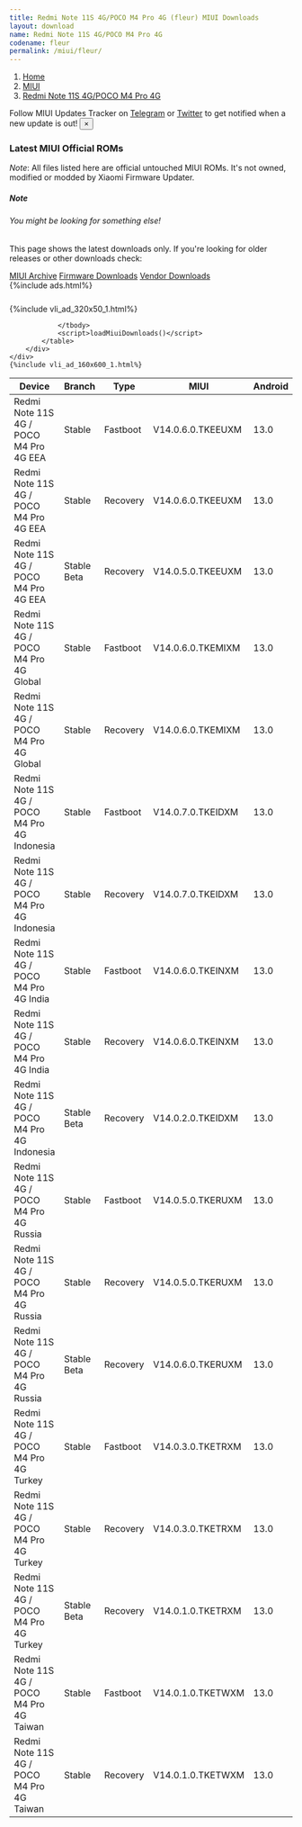 ```yaml
---
title: Redmi Note 11S 4G/POCO M4 Pro 4G (fleur) MIUI Downloads
layout: download
name: Redmi Note 11S 4G/POCO M4 Pro 4G
codename: fleur
permalink: /miui/fleur/
---
```

<nav aria-label="breadcrumb">
    <ol class="breadcrumb">
        <li class="breadcrumb-item"><a href="/">Home</a></li>
        <li class="breadcrumb-item"><a href="/miui/">MIUI</a></li>
        <li class="breadcrumb-item active" aria-current="page"><a href="/miui/fleur/">Redmi Note 11S 4G/POCO M4 Pro 4G</a></li>
    </ol>
</nav>
<div class="alert alert-primary alert-dismissible fade show" role="alert">
    Follow MIUI Updates Tracker on <a href="https://t.me/MIUIUpdatesTracker" class="alert-link">Telegram</a>
     or <a href="https://twitter.com/MiFwUpdater" class="alert-link">Twitter</a> to get notified when a new update is out!
    <button type="button" class="close" data-dismiss="alert" aria-label="Close">
        <span aria-hidden="true">&times;</span>
    </button>
</div>

### Latest MIUI Official ROMs
*Note*: All files listed here are official untouched MIUI ROMs. It's not owned, modified or modded by Xiaomi Firmware Updater.
<div class="card">
  <div class="card-body">
    <h5 class="card-title">Note</h5>
    <h6 class="card-subtitle mb-2 text-muted">You might be looking for something else!</h6>
    <p class="card-text">This page shows the latest downloads only.
     If you're looking for older releases or other downloads check:</p>
    <a href="/archive/miui/fleur/" class="card-link">MIUI Archive</a>
    <a href="/firmware/fleur/" class="card-link">Firmware Downloads</a>
    <a href="/vendor/fleur/" class="card-link">Vendor Downloads</a>
  </div>
</div>
{%include ads.html%}
<div class="row justify-content-center">
    <div class="col-10">
        <div class="table-responsive-md" style="margin-top: 25px;">
            {%include vli_ad_320x50_1.html%}
            <table id="miui" class="display dt-responsive nowrap compact table table-striped table-hover table-sm">
                <thead class="thead-dark">
                    <tr>
                        <th data-ref="device">Device</th>
                        <th data-ref="branch">Branch</th>
                        <th data-ref="type">Type</th>
                        <th data-ref="miui">MIUI</th>
                        <th data-ref="android">Android</th>
                        <th data-ref="size">Size</th>
                        <th data-ref="size">Date</th>
                        <th data-ref="link">Link</th>
                    </tr>
                </thead>
                <tbody>
                <tr><td>Redmi Note 11S 4G / POCO M4 Pro 4G EEA</td><td>Stable</td><td>Fastboot</td><td>V14.0.6.0.TKEEUXM</td><td>13.0</td><td>6.2 GB</td><td>2024-01-05</td><td><a href="/miui/fleur/stable/V14.0.6.0.TKEEUXM/">Download</a></td></tr>
<tr><td>Redmi Note 11S 4G / POCO M4 Pro 4G EEA</td><td>Stable</td><td>Recovery</td><td>V14.0.6.0.TKEEUXM</td><td>13.0</td><td>3.8 GB</td><td>2024-01-16</td><td><a href="/miui/fleur/stable/V14.0.6.0.TKEEUXM/">Download</a></td></tr>
<tr><td>Redmi Note 11S 4G / POCO M4 Pro 4G EEA</td><td>Stable Beta</td><td>Recovery</td><td>V14.0.5.0.TKEEUXM</td><td>13.0</td><td>3.7 GB</td><td>2023-10-12</td><td><a href="/miui/fleur/stable beta/V14.0.5.0.TKEEUXM/">Download</a></td></tr>
<tr><td>Redmi Note 11S 4G / POCO M4 Pro 4G Global</td><td>Stable</td><td>Fastboot</td><td>V14.0.6.0.TKEMIXM</td><td>13.0</td><td>6.5 GB</td><td>2023-11-22</td><td><a href="/miui/fleur/stable/V14.0.6.0.TKEMIXM/">Download</a></td></tr>
<tr><td>Redmi Note 11S 4G / POCO M4 Pro 4G Global</td><td>Stable</td><td>Recovery</td><td>V14.0.6.0.TKEMIXM</td><td>13.0</td><td>3.8 GB</td><td>2024-01-08</td><td><a href="/miui/fleur/stable/V14.0.6.0.TKEMIXM/">Download</a></td></tr>
<tr><td>Redmi Note 11S 4G / POCO M4 Pro 4G Indonesia</td><td>Stable</td><td>Fastboot</td><td>V14.0.7.0.TKEIDXM</td><td>13.0</td><td>5.9 GB</td><td>2024-02-04</td><td><a href="/miui/fleur/stable/V14.0.7.0.TKEIDXM/">Download</a></td></tr>
<tr><td>Redmi Note 11S 4G / POCO M4 Pro 4G Indonesia</td><td>Stable</td><td>Recovery</td><td>V14.0.7.0.TKEIDXM</td><td>13.0</td><td>3.8 GB</td><td>2024-02-21</td><td><a href="/miui/fleur/stable/V14.0.7.0.TKEIDXM/">Download</a></td></tr>
<tr><td>Redmi Note 11S 4G / POCO M4 Pro 4G India</td><td>Stable</td><td>Fastboot</td><td>V14.0.6.0.TKEINXM</td><td>13.0</td><td>5.0 GB</td><td>2023-12-18</td><td><a href="/miui/fleur/stable/V14.0.6.0.TKEINXM/">Download</a></td></tr>
<tr><td>Redmi Note 11S 4G / POCO M4 Pro 4G India</td><td>Stable</td><td>Recovery</td><td>V14.0.6.0.TKEINXM</td><td>13.0</td><td>3.5 GB</td><td>2023-12-20</td><td><a href="/miui/fleur/stable/V14.0.6.0.TKEINXM/">Download</a></td></tr>
<tr><td>Redmi Note 11S 4G / POCO M4 Pro 4G Indonesia</td><td>Stable Beta</td><td>Recovery</td><td>V14.0.2.0.TKEIDXM</td><td>13.0</td><td>3.7 GB</td><td>2023-07-07</td><td><a href="/miui/fleur/stable beta/V14.0.2.0.TKEIDXM/">Download</a></td></tr>
<tr><td>Redmi Note 11S 4G / POCO M4 Pro 4G Russia</td><td>Stable</td><td>Fastboot</td><td>V14.0.5.0.TKERUXM</td><td>13.0</td><td>5.9 GB</td><td>2023-11-30</td><td><a href="/miui/fleur/stable/V14.0.5.0.TKERUXM/">Download</a></td></tr>
<tr><td>Redmi Note 11S 4G / POCO M4 Pro 4G Russia</td><td>Stable</td><td>Recovery</td><td>V14.0.5.0.TKERUXM</td><td>13.0</td><td>3.7 GB</td><td>2023-12-06</td><td><a href="/miui/fleur/stable/V14.0.5.0.TKERUXM/">Download</a></td></tr>
<tr><td>Redmi Note 11S 4G / POCO M4 Pro 4G Russia</td><td>Stable Beta</td><td>Recovery</td><td>V14.0.6.0.TKERUXM</td><td>13.0</td><td>3.8 GB</td><td>2024-03-06</td><td><a href="/miui/fleur/stable beta/V14.0.6.0.TKERUXM/">Download</a></td></tr>
<tr><td>Redmi Note 11S 4G / POCO M4 Pro 4G Turkey</td><td>Stable</td><td>Fastboot</td><td>V14.0.3.0.TKETRXM</td><td>13.0</td><td>5.7 GB</td><td>2023-09-18</td><td><a href="/miui/fleur/stable/V14.0.3.0.TKETRXM/">Download</a></td></tr>
<tr><td>Redmi Note 11S 4G / POCO M4 Pro 4G Turkey</td><td>Stable</td><td>Recovery</td><td>V14.0.3.0.TKETRXM</td><td>13.0</td><td>3.7 GB</td><td>2023-10-11</td><td><a href="/miui/fleur/stable/V14.0.3.0.TKETRXM/">Download</a></td></tr>
<tr><td>Redmi Note 11S 4G / POCO M4 Pro 4G Turkey</td><td>Stable Beta</td><td>Recovery</td><td>V14.0.1.0.TKETRXM</td><td>13.0</td><td>3.7 GB</td><td>2023-06-21</td><td><a href="/miui/fleur/stable beta/V14.0.1.0.TKETRXM/">Download</a></td></tr>
<tr><td>Redmi Note 11S 4G / POCO M4 Pro 4G Taiwan</td><td>Stable</td><td>Fastboot</td><td>V14.0.1.0.TKETWXM</td><td>13.0</td><td>5.4 GB</td><td>2023-06-30</td><td><a href="/miui/fleur/stable/V14.0.1.0.TKETWXM/">Download</a></td></tr>
<tr><td>Redmi Note 11S 4G / POCO M4 Pro 4G Taiwan</td><td>Stable</td><td>Recovery</td><td>V14.0.1.0.TKETWXM</td><td>13.0</td><td>3.5 GB</td><td>2023-07-06</td><td><a href="/miui/fleur/stable/V14.0.1.0.TKETWXM/">Download</a></td></tr>

                </tbody>
                <script>loadMiuiDownloads()</script>
            </table>
        </div>
    </div>
    {%include vli_ad_160x600_1.html%}
</div>
